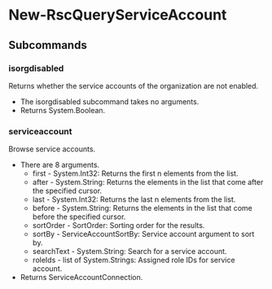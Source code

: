 # New-RscQueryServiceAccount
## Subcommands
### isorgdisabled
Returns whether the service accounts of the organization are not enabled.

- The isorgdisabled subcommand takes no arguments.
- Returns System.Boolean.
### serviceaccount
Browse service accounts.

- There are 8 arguments.
    - first - System.Int32: Returns the first n elements from the list.
    - after - System.String: Returns the elements in the list that come after the specified cursor.
    - last - System.Int32: Returns the last n elements from the list.
    - before - System.String: Returns the elements in the list that come before the specified cursor.
    - sortOrder - SortOrder: Sorting order for the results.
    - sortBy - ServiceAccountSortBy: Service account argument to sort by.
    - searchText - System.String: Search for a service account.
    - roleIds - list of System.Strings: Assigned role IDs for service account.
- Returns ServiceAccountConnection.
